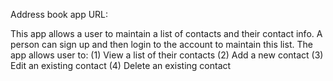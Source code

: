 Address book app
URL: 


This app allows a user to maintain a list of contacts and their contact info.
A person can sign up and then login to the account to maintain this list.
The app allows user to:
(1) View a list of their contacts
(2) Add a new contact
(3) Edit an existing contact
(4) Delete an existing contact
